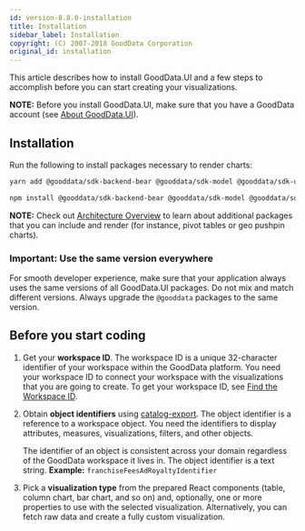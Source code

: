 ```yaml
---
id: version-8.8.0-installation
title: Installation
sidebar_label: Installation
copyright: (C) 2007-2018 GoodData Corporation
original_id: installation
---
```


This article describes how to install GoodData.UI and a few steps to accomplish before you can start creating your visualizations.

**NOTE:** Before you install GoodData.UI, make sure that you have a GoodData account (see [About GoodData.UI](01_intro__about_gooddataui.md#supported-technologies)).

## Installation

Run the following to install packages necessary to render charts:

```bash
yarn add @gooddata/sdk-backend-bear @gooddata/sdk-model @gooddata/sdk-ui @gooddata/sdk-ui-charts @gooddata/sdk-ui-pivot @gooddata/sdk-ui-geo @gooddata/sdk-ui-ext
```

```bash
npm install @gooddata/sdk-backend-bear @gooddata/sdk-model @gooddata/sdk-ui @gooddata/sdk-ui-charts @gooddata/sdk-ui-pivot @gooddata/sdk-ui-geo @gooddata/sdk-ui-ext
```

**NOTE:** Check out [Architecture Overview](01_intro__framework_overview.md) to learn about additional packages that
you can include and render (for instance, pivot tables or geo pushpin charts).

### Important: Use the same version everywhere

For smooth developer experience, make sure that your application always uses the same versions of all GoodData.UI packages. Do not
mix and match different versions. Always upgrade the `@gooddata` packages to the same version.

## Before you start coding

1. Get your **workspace ID**. The workspace ID is a unique 32-character identifier of your workspace within the GoodData platform. You need your workspace ID to connect your workspace with the visualizations that you are going to create. To get your workspace ID, see [Find the Workspace ID](https://help.gooddata.com/pages/viewpage.action?pageId=34341289).
2. Obtain **object identifiers** using [catalog-export](02_start__catalog_export.md). The object identifier is a reference to a workspace object. You need the identifiers to display attributes, measures, visualizations, filters, and other objects.

    The identifier of an object is consistent across your domain regardless of the GoodData workspace it lives in. The object identifier is a text string. **Example:** `franchiseFeesAdRoyaltyIdentifier`

3. Pick a **visualization type** from the prepared React components (table, column chart, bar chart, and so on) and, optionally, one or more properties to use with the selected visualization. Alternatively, you can fetch raw data and create a fully custom visualization.
